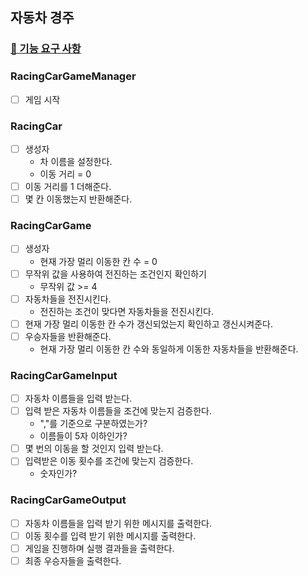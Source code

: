 ## 자동차 경주
### [🚀 기능 요구 사항](https://github.com/woowacourse-precourse/java-racingcar-6#-%EA%B8%B0%EB%8A%A5-%EC%9A%94%EA%B5%AC-%EC%82%AC%ED%95%AD)
### RacingCarGameManager
+ [ ] 게임 시작
### RacingCar
+ [ ] 생성자
  + 차 이름을 설정한다.
  + 이동 거리 = 0
+ [ ] 이동 거리를 1 더해준다.
+ [ ] 몇 칸 이동했는지 반환해준다.
### RacingCarGame
+ [ ] 생성자
  + 현재 가장 멀리 이동한 칸 수 = 0
+ [ ] 무작위 값을 사용하여 전진하는 조건인지 확인하기
  + 무작위 값 >= 4
+ [ ] 자동차들을 전진시킨다.
  + 전진하는 조건이 맞다면 자동차들을 전진시킨다.
+ [ ] 현재 가장 멀리 이동한 칸 수가 갱신되었는지 확인하고 갱신시켜준다.
+ [ ] 우승자들을 반환해준다.
  + 현재 가장 멀리 이동한 칸 수와 동일하게 이동한 자동차들을 반환해준다.
### RacingCarGameInput
+ [ ] 자동차 이름들을 입력 받는다.
+ [ ] 입력 받은 자동차 이름들을 조건에 맞는지 검증한다.
  + ","를 기준으로 구분하였는가?
  + 이름들이 5자 이하인가?
+ [ ] 몇 번의 이동을 할 것인지 입력 받는다.
+ [ ] 입력받은 이동 횟수를 조건에 맞는지 검증한다.
  + 숫자인가?
### RacingCarGameOutput
+ [ ] 자동차 이름들을 입력 받기 위한 메시지를 출력한다.
+ [ ] 이동 횟수를 입력 받기 위한 메시지를 출력한다.
+ [ ] 게임을 진행하며 실행 결과들을 출력한다.
+ [ ] 최종 우승자들을 출력한다.
